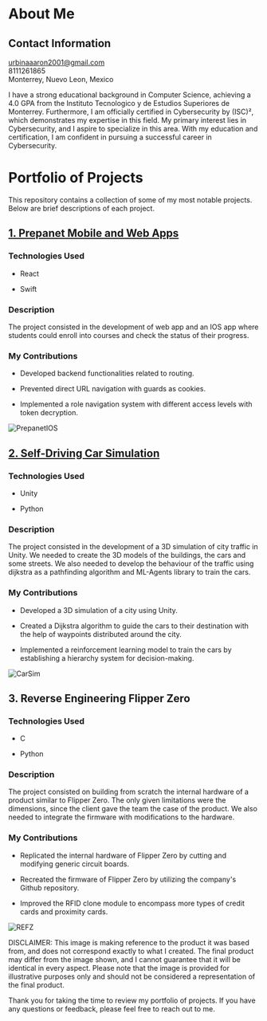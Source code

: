 # About Me

## Contact Information
urbinaaaron2001@gmail.com\
8111261865\
Monterrey, Nuevo Leon, Mexico

I have a strong educational background in Computer Science, achieving a 4.0 GPA from the Instituto Tecnologico y de Estudios Superiores de Monterrey. Furthermore, I am officially certified in Cybersecurity by (ISC)², which demonstrates my expertise in this field. My primary interest lies in Cybersecurity, and I aspire to specialize in this area. With my education and certification, I am confident in pursuing a successful career in Cybersecurity.

# Portfolio of Projects
This repository contains a collection of some of my most notable projects. Below are brief descriptions of each project.

## [1. Prepanet Mobile and Web Apps](https://github.com/alex-moons/prepaNet)
### Technologies Used
<ul><li>React</li></ul>
<ul><li>Swift</li></ul>

### Description
The project consisted in the development of web app and an IOS app where students could enroll into courses and check the status of their progress. 

### My Contributions
<ul><li>Developed backend functionalities related to routing.</li></ul>
<ul><li>Prevented direct URL navigation with guards as cookies.</li></ul>
<ul><li>Implemented a role navigation system with different access levels with token decryption.</li></ul>

![PrepanetIOS](https://github.com/Prodygyt/Portafolio-de-proyectos/assets/36963414/c0dca053-d657-440e-aa20-fdb601a1df64)

## [2. Self-Driving Car Simulation](https://github.com/5100-chap/Multiagentes)
### Technologies Used
<ul><li>Unity</li></ul>
<ul><li>Python</li></ul>

### Description
The project consisted in the development of a 3D simulation of city traffic in Unity. We needed to create the 3D models of the buildings, the cars and some streets. We also needed to develop the behaviour of the traffic using dijkstra as a pathfinding algorithm and ML-Agents library to train the cars.  

### My Contributions
<ul><li>Developed a 3D simulation of a city using Unity.</li></ul>
<ul><li>Created a Dijkstra algorithm to guide the cars to their destination with the help of waypoints distributed around the city.</li></ul>
<ul><li>Implemented a reinforcement learning model to train the cars by establishing a hierarchy system for decision-making.</li></ul>

![CarSim](https://github.com/Prodygyt/Portafolio-de-proyectos/assets/36963414/7e8ce428-4e98-46d0-a62a-41c37f026ed0)

## 3. Reverse Engineering Flipper Zero
### Technologies Used
<ul><li>C</li></ul>
<ul><li>Python</li></ul>

### Description
The project consisted on building from scratch the internal hardware of a product similar to Flipper Zero. The only given limitations were the dimensions, since the client gave the team the case of the product. We also needed to integrate the firmware with modifications to the hardware.

### My Contributions
<ul><li>Replicated the internal hardware of Flipper Zero by cutting and modifying generic circuit boards.</li></ul>
<ul><li>Recreated the firmware of Flipper Zero by utilizing the company's Github repository.</li></ul>
<ul><li>Improved the RFID clone module to encompass more types of credit cards and proximity cards.</li></ul>

![REFZ](https://github.com/Prodygyt/Portafolio-de-proyectos/assets/36963414/56f1b801-e74e-4201-b2a3-831d091276c6)

DISCLAIMER: This image is making reference to the product it was based from, and does not correspond exactly to what I created. The final product may differ from the image shown, and I cannot guarantee that it will be identical in every aspect. Please note that the image is provided for illustrative purposes only and should not be considered a representation of the final product.


Thank you for taking the time to review my portfolio of projects. If you have any questions or feedback, please feel free to reach out to me.
